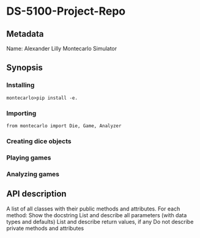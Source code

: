 # DS-5100-Project-Repo
## Metadata
Name: Alexander Lilly
Montecarlo Simulator
## Synopsis
### Installing
    montecarlo>pip install -e.
### Importing
    from montecarlo import Die, Game, Analyzer
### Creating dice objects
### Playing games
### Analyzing games
## API description
A list of all classes with their public methods and attributes.
For each method:
Show the docstring
List and describe all parameters (with data types and defaults)
List and describe return values, if any
Do not describe private methods and attributes
